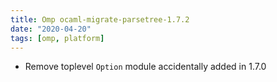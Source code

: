 ```yaml
---
title: Omp ocaml-migrate-parsetree-1.7.2
date: "2020-04-20"
tags: [omp, platform]
---
```


- Remove toplevel `Option` module accidentally added in 1.7.0
